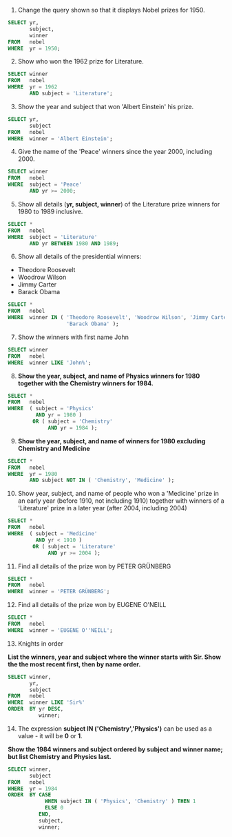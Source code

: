 1. Change the query shown so that it displays Nobel prizes for 1950.

```sql
SELECT yr,
       subject,
       winner
FROM   nobel
WHERE  yr = 1950;
```

2. Show who won the 1962 prize for Literature.

```sql
SELECT winner
FROM   nobel
WHERE  yr = 1962
       AND subject = 'Literature';
```

3. Show the year and subject that won 'Albert Einstein' his prize.

```sql
SELECT yr,
       subject
FROM   nobel
WHERE  winner = 'Albert Einstein';
```

4. Give the name of the 'Peace' winners since the year 2000, including 2000.

```sql
SELECT winner
FROM   nobel
WHERE  subject = 'Peace'
       AND yr >= 2000;
```

5. Show all details (**yr, subject, winner**) of the Literature prize winners for 1980 to 1989 inclusive.

```sql
SELECT *
FROM   nobel
WHERE  subject = 'Literature'
       AND yr BETWEEN 1980 AND 1989;
```

6. Show all details of the presidential winners:
- Theodore Roosevelt
- Woodrow Wilson
- Jimmy Carter
- Barack Obama

```sql
SELECT *
FROM   nobel
WHERE  winner IN ( 'Theodore Roosevelt', 'Woodrow Wilson', 'Jimmy Carter',
                   'Barack Obama' ); 
```

7. Show the winners with first name John

```sql
SELECT winner
FROM   nobel
WHERE  winner LIKE 'John%';
```

8. **Show the year, subject, and name of Physics winners for 1980 together with the Chemistry winners for 1984.**

```sql
SELECT *
FROM   nobel
WHERE  ( subject = 'Physics'
         AND yr = 1980 )
        OR ( subject = 'Chemistry'
             AND yr = 1984 ); 
```

9. **Show the year, subject, and name of winners for 1980 excluding Chemistry and Medicine**

```sql
SELECT *
FROM   nobel
WHERE  yr = 1980
       AND subject NOT IN ( 'Chemistry', 'Medicine' ); 
```

10. Show year, subject, and name of people who won a 'Medicine' prize in an early year (before 1910, not including 1910) together with winners of a 'Literature' prize in a later year (after 2004, including 2004)

```sql
SELECT *
FROM   nobel
WHERE  ( subject = 'Medicine'
         AND yr < 1910 )
        OR ( subject = 'Literature'
             AND yr >= 2004 ); 
```

11. Find all details of the prize won by PETER GRÜNBERG

```sql
SELECT *
FROM   nobel
WHERE  winner = 'PETER GRÜNBERG';
```

12. Find all details of the prize won by EUGENE O'NEILL

```sql
SELECT *
FROM   nobel
WHERE  winner = 'EUGENE O''NEILL'; 
```

13. Knights in order

**List the winners, year and subject where the winner starts with Sir. Show the the most recent first, then by name order.**

```sql
SELECT winner,
       yr,
       subject
FROM   nobel
WHERE  winner LIKE 'Sir%'
ORDER  BY yr DESC,
          winner; 
```

14. The expression **subject IN ('Chemistry','Physics')** can be used as a value - it will be **0** or **1**.

**Show the 1984 winners and subject ordered by subject and winner name; but list Chemistry and Physics last.**

```sql
SELECT winner,
       subject
FROM   nobel
WHERE  yr = 1984
ORDER  BY CASE
            WHEN subject IN ( 'Physics', 'Chemistry' ) THEN 1
            ELSE 0
          END,
          subject,
          winner; 
```
